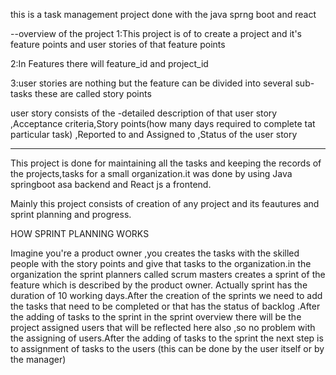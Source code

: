 this is a task management project done with the java sprng boot and react

--overview of the project
1:This project is of to create a project and it's feature points and user stories of that feature points 

2:In Features there will feature_id and project_id

3:user stories are nothing but the feature can be divided into several sub-tasks these are called story points 

user story consists of the -detailed description of that user story ,Acceptance criteria,Story points(how many days required to complete tat particular task) ,Reported to and Assigned to ,Status of the user story 


--------------------------------------------------------------------------------------

This project is done for maintaining all the tasks and keeping the records of the projects,tasks for a small organization.it was done by using Java springboot asa backend and React js a frontend.

Mainly this project consists of creation of any project and its feautures and sprint planning and progress.

HOW SPRINT PLANNING WORKS

Imagine you're a product owner ,you creates the tasks with the skilled people with the story points and give that tasks to the organization.in the organization the sprint planners called scrum masters creates a sprint of the feature which is described by the product owner. Actually sprint has the duration of 10 working days.After the creation of the sprints we need to add the tasks that need to be completed or that has the status of backlog .After the adding of tasks to the sprint in the sprint overview there will be the project assigned users that will be reflected here also ,so no problem with the assigning of users.After the adding of tasks to the sprint the next step is to assignment of tasks to the users (this can be done by the user itself or by the manager)
